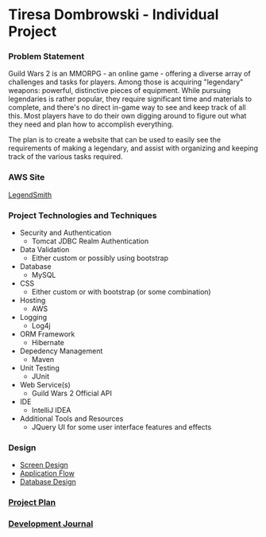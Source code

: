 # Tiresa Dombrowski - Individual Project

### Problem Statement

Guild Wars 2 is an MMORPG - an online game - offering a diverse array of challenges and tasks for players. Among those is acquiring "legendary" weapons: powerful, distinctive pieces of equipment. While pursuing legendaries is rather popular, they require significant time and materials to complete, and there's no direct in-game way to see and keep track of all this. Most players have to do their own digging around to figure out what they need and plan how to accomplish everything. 

The plan is to create a website that can be used to easily see the requirements of making a legendary, and assist with organizing and keeping track of the various tasks required. 

### AWS Site
[LegendSmith](http://ec2-18-223-180-40.us-east-2.compute.amazonaws.com:8080/legendsmith/)

### Project Technologies and Techniques
 * Security and Authentication
    * Tomcat JDBC Realm Authentication
 * Data Validation
    * Either custom or possibly using bootstrap
 * Database
    * MySQL
 * CSS
    * Either custom or with bootstrap (or some combination)
 * Hosting
    * AWS
 * Logging
    * Log4j
 * ORM Framework
    * Hibernate
 * Depedency Management
    * Maven
 * Unit Testing
    * JUnit
 * Web Service(s)
   * Guild Wars 2 Official API
 * IDE
    * IntelliJ IDEA
 * Additional Tools and Resources
    * JQuery UI for some user interface features and effects
 

### Design
* [Screen Design](screendesign)
* [Application Flow](applicationflow.md)
* [Database Design](databasedesign.md)

### [Project Plan](projectplan.md)
### [Development Journal](timelog.md)
